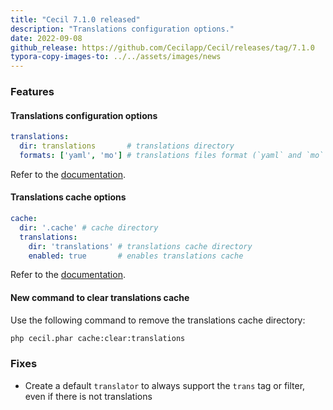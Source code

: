 ```yaml
---
title: "Cecil 7.1.0 released"
description: "Translations configuration options."
date: 2022-09-08
github_release: https://github.com/Cecilapp/Cecil/releases/tag/7.1.0
typora-copy-images-to: ../../assets/images/news
---
```


### Features

#### Translations configuration options

```yaml
translations:
  dir: translations       # translations directory
  formats: ['yaml', 'mo'] # translations files format (`yaml` and `mo` by default)
```

Refer to the [documentation](/documentation/configuration/#translations).

#### Translations cache options

```yaml
cache:
  dir: '.cache' # cache directory
  translations:
    dir: 'translations' # translations cache directory
    enabled: true       # enables translations cache
```

Refer to the [documentation](/documentation/configuration/#cache).

#### New command to clear translations cache

Use the following command to remove the translations cache directory:

```bash
php cecil.phar cache:clear:translations
```

### Fixes

- Create a default `translator` to always support the `trans` tag or filter, even if there is not translations
